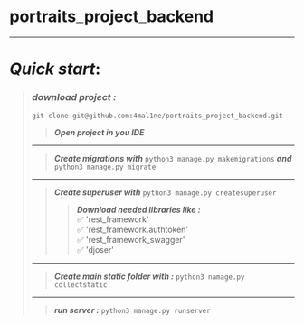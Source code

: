 # portraits_project_backend
___
# ***Quick start***: 
>### *download project :* 
>`git clone git@github.com:4mal1ne/portraits_project_backend.git`
>> ***Open project in you IDE***
> ___
>> ***Create migrations with*** `python3 manage.py makemigrations`
> ***and*** `python3 manage.py migrate`
> ___
>> ***Create superuser with*** `python3 manage.py createsuperuser`
>>> ***Download needed libraries like :***  
>> :white_check_mark: 'rest_framework'   
>> :white_check_mark: 'rest_framework.authtoken'  
>> :white_check_mark: 'rest_framework_swagger'  
>> :white_check_mark: 'djoser'
> ___
>> ***Create main static folder with :*** `python3 namage.py collectstatic`
>___
>> ***run server :*** `python3 manage.py runserver`



